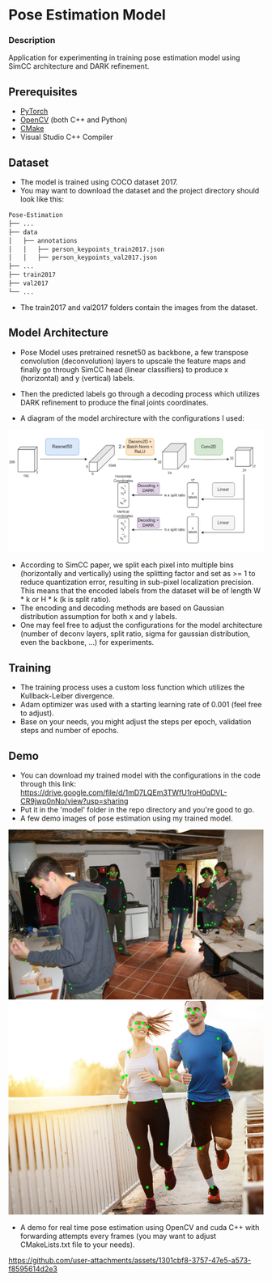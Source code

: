 # Pose Estimation Model 

### Description
Application for experimenting in training pose estimation model using SimCC architecture and DARK refinement.

## Prerequisites
- [PyTorch](https://pytorch.org/)
- [OpenCV](https://opencv.org/releases/) (both C++ and Python)
- [CMake](https://cmake.org/download/)
- Visual Studio C++ Compiler

## Dataset
- The model is trained using COCO dataset 2017.
- You may want to download the dataset and the project directory should look like this:

```bash
Pose-Estimation
├── ...
├── data
│   ├── annotations
│   │   ├── person_keypoints_train2017.json
│   │   ├── person_keypoints_val2017.json
├── ...
├── train2017
├── val2017
└── ...
```
- The train2017 and val2017 folders contain the images from the dataset.

## Model Architecture
- Pose Model uses pretrained resnet50 as backbone, a few transpose convolution (deconvolution) layers to upscale the feature maps and finally go through SimCC head (linear classifiers) to produce x (horizontal) and y (vertical) labels.

- Then the predicted labels go through a decoding process which utilizes DARK refinement to produce the final joints coordinates.
- A diagram of the model archirecture with the configurations I used:

![](./assets/Model_Architecture.png)

- According to SimCC paper, we split each pixel into multiple bins (horizontally and vertically) using the splitting factor and set as >= 1 to reduce quantization error, resulting in sub-pixel localization precision. This means that the encoded labels from the dataset will be of length W * k or H * k (k is split ratio).
- The encoding and decoding methods are based on Gaussian distribution assumption for both x and y labels.
- One may feel free to adjust the configurations for the model architecture (number of deconv layers, split ratio, sigma for gaussian distribution, even the backbone, ...) for experiments.

## Training
- The training process uses a custom loss function which utilizes the Kullback-Leiber divergence.
- Adam optimizer was used with a starting learning rate of 0.001 (feel free to adjust).
- Base on your needs, you might adjust the steps per epoch, validation steps and number of epochs.

## Demo
- You can download my trained model with the configurations in the code through this link: https://drive.google.com/file/d/1mD7LQEm3TWfU1roH0qDVL-CR9jwp0nNo/view?usp=sharing
- Put it in the 'model' folder in the repo directory and you're good to go.
- A few demo images of pose estimation using my trained model.

![](./results/people1.jpg)
![](./results/people10.png)

- A demo for real time pose estimation using OpenCV and cuda C++ with forwarding attempts every frames (you may want to adjust CMakeLists.txt file to your needs).

https://github.com/user-attachments/assets/1301cbf8-3757-47e5-a573-f8595614d2e3

